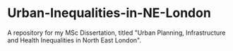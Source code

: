 # Urban-Inequalities-in-NE-London
A repository for my MSc Dissertation, titled "Urban Planning, Infrastructure and Health  Inequalities in North East London". 

